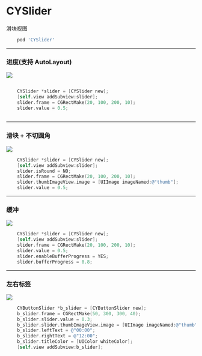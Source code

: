 # CYSlider
滑块视图    
```Ruby   
    pod 'CYSlider'    
```    
___

### 进度(支持 AutoLayout)
<img src = "https://github.com/yellowei/CYSlider/blob/master/CYSliderProjectFile/CYSlider/WechatIMG86.jpeg" >    

```Objective-C    

    CYSlider *slider = [CYSlider new];
    [self.view addSubview:slider];
    slider.frame = CGRectMake(20, 100, 200, 10);
    slider.value = 0.5;      
    
```    

___   

### 滑块 + 不切圆角
<img src = "https://github.com/yellowei/CYSlider/blob/master/CYSliderProjectFile/CYSlider/WechatIMG88.jpeg">    

```Objective-C    
    CYSlider *slider = [CYSlider new];
    [self.view addSubview:slider];
    slider.isRound = NO;
    slider.frame = CGRectMake(20, 100, 200, 10);
    slider.thumbImageView.image = [UIImage imageNamed:@"thumb"];
    slider.value = 0.5;
```
___    

### 缓冲
<img src = "https://github.com/yellowei/CYSlider/blob/master/CYSliderProjectFile/CYSlider/WechatIMG87.jpeg">    

```Objective-C    
    CYSlider *slider = [CYSlider new];
    [self.view addSubview:slider];
    slider.frame = CGRectMake(20, 100, 200, 10);
    slider.value = 0.5;
    slider.enableBufferProgress = YES;
    slider.bufferProgress = 0.8;
```
___    

### 左右标签
<img src = "https://github.com/yellowei/CYSlider/blob/master/CYSliderProjectFile/CYSlider/WechatIMG89.jpeg">    

```Objective-C    
    CYButtonSlider *b_slider = [CYButtonSlider new];
    b_slider.frame = CGRectMake(50, 300, 300, 40);
    b_slider.slider.value = 0.3;
    b_slider.slider.thumbImageView.image = [UIImage imageNamed:@"thumb"];
    b_slider.leftText = @"00:00";
    b_slider.rightText = @"12:00";
    b_slider.titleColor = [UIColor whiteColor];
    [self.view addSubview:b_slider];
```
